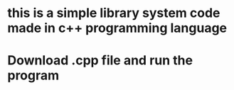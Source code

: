 # this is a simple library system code made in c++ programming language
# Download .cpp file and run the program 
